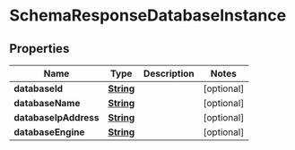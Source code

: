 

# SchemaResponseDatabaseInstance


## Properties

| Name | Type | Description | Notes |
|------------ | ------------- | ------------- | -------------|
|**databaseId** | [**String**](String.md) |  |  [optional] |
|**databaseName** | [**String**](String.md) |  |  [optional] |
|**databaseIpAddress** | [**String**](String.md) |  |  [optional] |
|**databaseEngine** | [**String**](String.md) |  |  [optional] |



